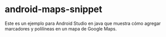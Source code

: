 # android-maps-snippet
Este es un ejemplo para Android Studio en java que muestra cómo agregar marcadores y polilíneas en un mapa de Google Maps.
